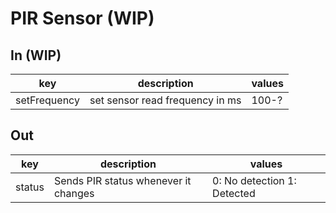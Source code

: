 # PIR Sensor (WIP)

## In (WIP)

| key          | description                      | values |
|--------------|----------------------------------|--------|
| setFrequency | set sensor read frequency in ms | 100-?  |

## Out

| key    | description                          | values                      |
|--------|--------------------------------------|-----------------------------|
| status | Sends PIR status whenever it changes | 0: No detection 1: Detected |
